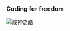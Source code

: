 ### Coding for freedom
![成神之路](https://wustmz.oss-cn-shenzhen.aliyuncs.com/img/2021/11/27/e8d74a43fd7d147f6b9bf0c00f2c9b34-god-219909.png)